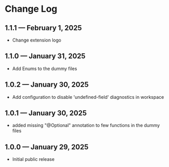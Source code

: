 # Change Log

## 1.1.1 — February 1, 2025
- Change extension logo

## 1.1.0 — January 31, 2025
- Add Enums to the dummy files

## 1.0.2 — January 30, 2025
- Add configuration to disable 'undefined-field' diagnostics in workspace

## 1.0.1 — January 30, 2025
- added missing "@Optional" annotation to few functions in the dummy files

## 1.0.0 — January 29, 2025
- Initial public release